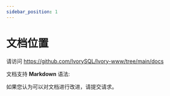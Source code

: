 ```yaml
---
sidebar_position: 1
---
```


# 文档位置
请访问 https://github.com/IvorySQL/Ivory-www/tree/main/docs

文档支持 **Markdown** 语法:

如果您认为可以对文档进行改进，请提交请求。
